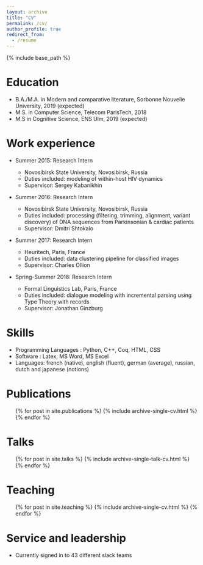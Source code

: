 ```yaml
---
layout: archive
title: "CV"
permalink: /cv/
author_profile: true
redirect_from:
  - /resume
---
```


{% include base_path %}

Education
======
* B.A./M.A. in Modern and comparative literature, Sorbonne Nouvelle University, 2019 (expected)
* M.S. in Computer Science, Telecom ParisTech, 2018
* M.S in Cognitive Science, ENS Ulm, 2019 (expected)

Work experience
======
* Summer 2015: Research Intern
  * Novosibirsk State University, Novosibirsk, Russia
  * Duties included: modeling of within-host HIV dynamics
  * Supervisor: Sergey Kabanikhin

* Summer 2016: Research Intern
  * Novosibirsk State University, Novosibirsk, Russia
  * Duties included: processing (filtering, trimming, alignment, variant discovery) of DNA sequences from Parkinsonian & cardiac patients 
  * Supervisor: Dmitri Shtokalo

* Summer 2017: Research Intern
  * Heuritech, Paris, France
  * Duties included: data clustering pipeline for classified images
  * Supervisor: Charles Ollion

* Spring-Summer 2018: Research Intern
  * Formal Linguistics Lab, Paris, France
  * Duties included: dialogue modeling with incremental parsing using Type Theory with records
  * Supervisor: Jonathan Ginzburg


  
Skills
======
* Programming Languages : Python, C++, Coq, HTML, CSS
* Software : Latex, MS Word, MS Excel
* Languages: french (native), english (fluent), german (average), russian, dutch and japanese (notions)

Publications
======
  <ul>{% for post in site.publications %}
    {% include archive-single-cv.html %}
  {% endfor %}</ul>
  
Talks
======
  <ul>{% for post in site.talks %}
    {% include archive-single-talk-cv.html %}
  {% endfor %}</ul>
  
Teaching
======
  <ul>{% for post in site.teaching %}
    {% include archive-single-cv.html %}
  {% endfor %}</ul>
  
Service and leadership
======
* Currently signed in to 43 different slack teams
